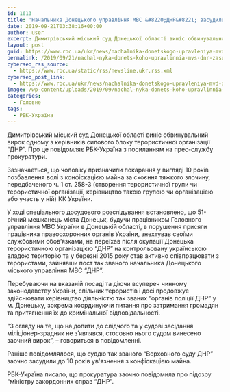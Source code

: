 ```yaml
---
id: 1613
title: 'Начальника Донецького управління МВС &#8220;ДНР&#8221; засудили на 10 років'
date: 2019-09-21T03:38:16+00:00
author: user
excerpt: Димитрівський міський суд Донецької області виніс обвинувальний вирок одному з керівників силового блоку терористичної організації "ДНР". Про це повідомляє РБК-Україна з...
layout: post
guid: https://www.rbc.ua/ukr/news/nachalnika-donetskogo-upravleniya-mvd-dnr-1569030546.html
permalink: /2019/09/21/nachal-nyka-donets-koho-upravlinnia-mvs-dnr-zasudyly-na-10-rokiv/
cyberseo_rss_source:
  - https://www.rbc.ua/static/rss/newsline.ukr.rss.xml
cyberseo_post_link:
  - https://www.rbc.ua/ukr/news/nachalnika-donetskogo-upravleniya-mvd-dnr-1569030546.html
image: /wp-content/uploads/2019/09/nachal-nyka-donets-koho-upravlinnia-mvs-dnr-zasudyly-na-10-rokiv.jpg
categories:
  - Головне
tags:
  - РБК-Україна
---
```

Димитрівський міський суд Донецької області виніс обвинувальний вирок одному з керівників силового блоку терористичної організації &#8220;ДНР&#8221;. Про це повідомляє РБК-Україна з посиланням на прес-службу прокуратури. 

Зазначається, що чоловіку призначили покарання у вигляді 10 років позбавлення волі з конфіскацією майна за скоєння тяжкого злочину, передбаченого ч. 1 ст. 258-3 (створення терористичної групи чи терористичної організації, керівництво такою групою чи організацією або участь у ній) КК України.

У ході спеціального досудового розслідування встановлено, що 51-річний мешканець міста Донецьк, будучи працівником Головного управління МВС України в Донецькій області, в порушення присяги працівника правоохоронних органів України, знехтував своїми службовими обов’язками, не переїхав після окупації Донецька терористичною організацією &#8220;ДНР&#8221; на контрольовану українською владою територію та у березні 2015 року став активно співпрацювати з терористами, зайнявши пост так званого начальника Донецького міського управління МВС &#8220;ДНР&#8221;.

Перебуваючи на вказаній посаді та діючи всупереч чинному законодавству України, спільник терористів і досі продовжує здійснювати керівництво діяльністю так званих &#8220;органів поліції ДНР&#8221; у м. Донецьку, зокрема координуючи питання про затримання громадян та притягнення їх до кримінальної відповідальності.

&#8220;З огляду на те, що на допити до слідчого та у судові засідання міліціонер-зрадник не з’являвся, стосовно нього судом винесено заочний вирок&#8221;, &#8211; говориться в повідомленні. 

Раніше повідомлялося, що суддю так званого &#8220;Верховного суду ДНР&#8221; заочно засудили до 10 років ув'язнення з конфіскацією майна. 

РБК-Україна писало, що прокуратура заочно повідомила про підозру &#8220;міністру закордонних справ &#8220;ДНР&#8221;.